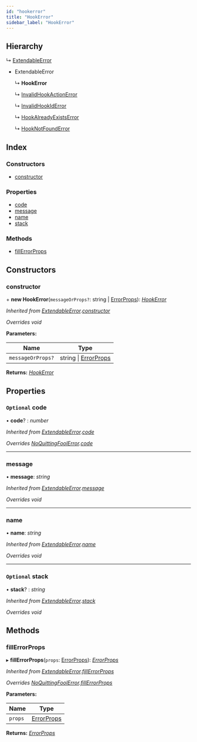 ```yaml
---
id: "hookerror"
title: "HookError"
sidebar_label: "HookError"
---
```


## Hierarchy

  ↳ [ExtendableError](extendableerror.md)

* ExtendableError

  ↳ **HookError**

  ↳ [InvalidHookActionError](invalidhookactionerror.md)

  ↳ [InvalidHookIdError](invalidhookiderror.md)

  ↳ [HookAlreadyExistsError](hookalreadyexistserror.md)

  ↳ [HookNotFoundError](hooknotfounderror.md)

## Index

### Constructors

* [constructor](hookerror.md#constructor)

### Properties

* [code](hookerror.md#optional-code)
* [message](hookerror.md#message)
* [name](hookerror.md#name)
* [stack](hookerror.md#optional-stack)

### Methods

* [fillErrorProps](hookerror.md#fillerrorprops)

## Constructors

###  constructor

\+ **new HookError**(`messageOrProps?`: string | [ErrorProps](../modules/types.md#errorprops)): *[HookError](hookerror.md)*

*Inherited from [ExtendableError](extendableerror.md).[constructor](extendableerror.md#constructor)*

*Overrides void*

**Parameters:**

Name | Type |
------ | ------ |
`messageOrProps?` | string &#124; [ErrorProps](../modules/types.md#errorprops) |

**Returns:** *[HookError](hookerror.md)*

## Properties

### `Optional` code

• **code**? : *number*

*Inherited from [ExtendableError](extendableerror.md).[code](extendableerror.md#optional-code)*

*Overrides [NoQuittingFoolError](noquittingfoolerror.md).[code](noquittingfoolerror.md#optional-code)*

___

###  message

• **message**: *string*

*Inherited from [ExtendableError](extendableerror.md).[message](extendableerror.md#message)*

*Overrides void*

___

###  name

• **name**: *string*

*Inherited from [ExtendableError](extendableerror.md).[name](extendableerror.md#name)*

*Overrides void*

___

### `Optional` stack

• **stack**? : *string*

*Inherited from [ExtendableError](extendableerror.md).[stack](extendableerror.md#optional-stack)*

*Overrides void*

## Methods

###  fillErrorProps

▸ **fillErrorProps**(`props`: [ErrorProps](../modules/types.md#errorprops)): *[ErrorProps](../modules/types.md#errorprops)*

*Inherited from [ExtendableError](extendableerror.md).[fillErrorProps](extendableerror.md#fillerrorprops)*

*Overrides [NoQuittingFoolError](noquittingfoolerror.md).[fillErrorProps](noquittingfoolerror.md#fillerrorprops)*

**Parameters:**

Name | Type |
------ | ------ |
`props` | [ErrorProps](../modules/types.md#errorprops) |

**Returns:** *[ErrorProps](../modules/types.md#errorprops)*
